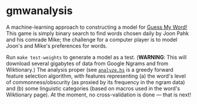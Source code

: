 gmwanalysis
===========

A machine-learning approach to constructing a model for [Guess My
Word!][1]  This game is simply binary search to find words chosen
daily by Joon Pahk and his comrade Mike; the challenge for a computer
player is to model Joon's and Mike's preferences for words.

Run `make test-weights` to generate a model as a test.
(**WARNING**: This will download several gigabytes of data from
Google Ngrams and from Wiktionary.)  The analysis proper (see
[`analyze.hs`](./analyze.hs) is a greedy forward feature selection
algorithm, with features representing (a) the word's level of
commonness/obscurity (as proxied by its frequency in the ngram data)
and (b) some linguistic categories (based on macros used in the word's
Wiktionary page).  At the moment, no cross-validation is done —
that is next!

[1]: http://www.people.fas.harvard.edu/~pahk/dictionary/guess.cgi
